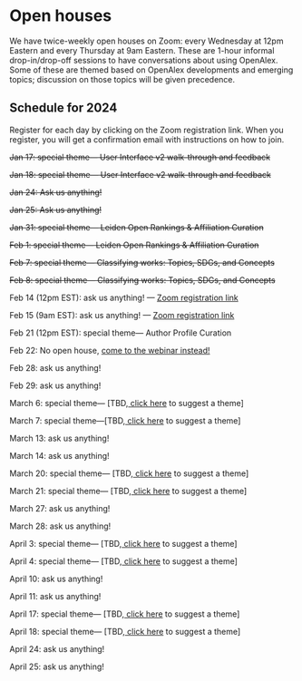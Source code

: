 # Open houses

We have twice-weekly open houses on Zoom: every Wednesday at 12pm Eastern and every Thursday at 9am Eastern. These are 1-hour informal drop-in/drop-off sessions to have conversations about using OpenAlex. Some of these are themed based on OpenAlex developments and emerging topics; discussion on those topics will be given precedence.

## Schedule for 2024

Register for each day by clicking on the Zoom registration link. When you register, you will get a confirmation email with instructions on how to join.

~~Jan 17: special theme— User Interface v2 walk-through and feedback~~

~~Jan 18: special theme— User Interface v2 walk-through and feedback~~

~~Jan 24: Ask us anything!~~

~~Jan 25: Ask us anything!~~

~~Jan 31: special theme— Leiden Open Rankings & Affiliation Curation~~

~~Feb 1: special theme— Leiden Open Rankings & Affiliation Curation~~

~~Feb 7: special theme— Classifying works: Topics, SDGs, and Concepts~~ 

~~Feb 8: special theme— Classifying works: Topics, SDGs, and Concepts~~

Feb 14 (12pm EST): ask us anything! — [Zoom registration link](https://us02web.zoom.us/meeting/register/tZErcuutrj0sGte9j5dT7Y90wTHcp8cVjFrI)

Feb 15 (9am EST): ask us anything! — [Zoom registration link](https://us02web.zoom.us/meeting/register/tZIpd-6hpjkoHtxXRTcOxtXzaeYgGWdISXnw)

Feb 21 (12pm EST): special theme— Author Profile Curation

Feb 22: No open house, [come to the webinar instead!](webinars.md)

Feb 28: ask us anything!

Feb 29: ask us anything!

March 6: special theme— \[TBD,[ click here](https://openalex.org/feedback) to suggest a theme]

March 7: special theme—\[TBD,[ click here](https://openalex.org/feedback) to suggest a theme]

March 13: ask us anything!

March 14: ask us anything!

March 20: special theme— \[TBD,[ click here](https://openalex.org/feedback) to suggest a theme]

March 21: special theme— \[TBD,[ click here](https://openalex.org/feedback) to suggest a theme]

March 27: ask us anything!

March 28: ask us anything!

April 3: special theme— \[TBD,[ click here](https://openalex.org/feedback) to suggest a theme]

April 4: special theme— \[TBD,[ click here](https://openalex.org/feedback) to suggest a theme]

April 10: ask us anything!

April 11: ask us anything!

April 17: special theme— \[TBD,[ click here](https://openalex.org/feedback) to suggest a theme]

April 18: special theme— \[TBD,[ click here](https://openalex.org/feedback) to suggest a theme]

April 24: ask us anything!

April 25: ask us anything!
